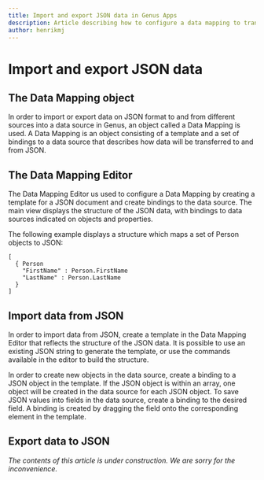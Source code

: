 ```yaml
---
title: Import and export JSON data in Genus Apps
description: Article describing how to configure a data mapping to transfer data between JSON and a data source
author: henrikmj
---
```


# Import and export JSON data

## The Data Mapping object

In order to import or export data on JSON format to and from different sources into a data source in Genus, an object called a Data Mapping is used. A Data Mapping is an object consisting of a template and a set of bindings to a data source that describes how data will be transferred to and from JSON.

## The Data Mapping Editor

The Data Mapping Editor us used to configure a Data Mapping by creating a template for a JSON document and create bindings to the data source. The main view displays the structure of the JSON data, with bindings to data sources indicated on objects and properties. 

The following example displays a structure which maps a set of Person objects to JSON:

    [
      { Person
        "FirstName" : Person.FirstName
        "LastName" : Person.LastName
      }
    ]


## Import data from JSON

In order to import data from JSON, create a template in the Data Mapping Editor that reflects the structure of the JSON data. It is possible to use an existing JSON string to generate the template, or use the commands available in the editor to build the structure.

In order to create new objects in the data source, create a binding to a JSON object in the template. If the JSON object is within an array, one object will be created in the data source for each JSON object. To save JSON values into fields in the data source, create a binding to the desired field. A binding is created by dragging the field onto the corresponding element in the template.

## Export data to JSON

_The contents of this article is under construction. We are sorry for the inconvenience._

